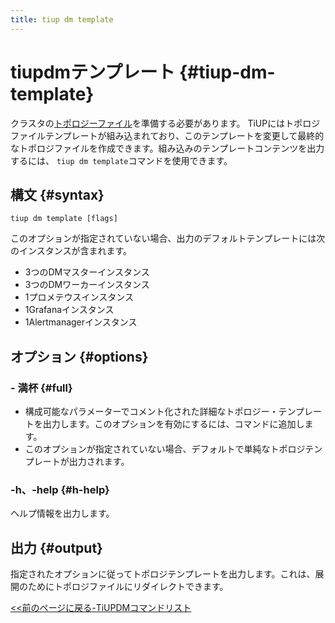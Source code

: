 ```yaml
---
title: tiup dm template
---
```


# tiupdmテンプレート {#tiup-dm-template}

クラスタの[トポロジーファイル](/tiup/tiup-dm-topology-reference.md)を準備する必要があります。 TiUPにはトポロジファイルテンプレートが組み込まれており、このテンプレートを変更して最終的なトポロジファイルを作成できます。組み込みのテンプレートコンテンツを出力するには、 `tiup dm template`コマンドを使用できます。

## 構文 {#syntax}

```shell
tiup dm template [flags]
```

このオプションが指定されていない場合、出力のデフォルトテンプレートには次のインスタンスが含まれます。

-   3つのDMマスターインスタンス
-   3つのDMワーカーインスタンス
-   1プロメテウスインスタンス
-   1Grafanaインスタンス
-   1Alertmanagerインスタンス

## オプション {#options}

### - 満杯 {#full}

-   構成可能なパラメーターでコメント化された詳細なトポロジー・テンプレートを出力します。このオプションを有効にするには、コマンドに追加します。
-   このオプションが指定されていない場合、デフォルトで単純なトポロジテンプレートが出力されます。

### -h、-help {#h-help}

ヘルプ情報を出力します。

## 出力 {#output}

指定されたオプションに従ってトポロジテンプレートを出力します。これは、展開のためにトポロジファイルにリダイレクトできます。

[&lt;&lt;前のページに戻る-TiUPDMコマンドリスト](/tiup/tiup-component-dm.md#command-list)
